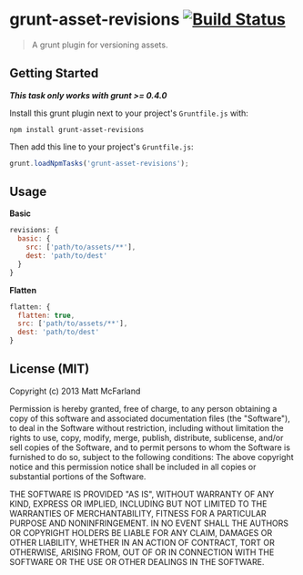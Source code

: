 # grunt-asset-revisions [![Build Status](https://travis-ci.org/vanetix/grunt-asset-revisions.png?branch=master)](https://travis-ci.org/vanetix/grunt-asset-revisions)

> A grunt plugin for versioning assets.

## Getting Started
***This task only works with grunt >= 0.4.0***

Install this grunt plugin next to your project's `Gruntfile.js` with:

```shell
npm install grunt-asset-revisions
```

Then add this line to your project's `Gruntfile.js`:

```javascript
grunt.loadNpmTasks('grunt-asset-revisions');
```

## Usage
**Basic**

```javascript
revisions: {
  basic: {
    src: ['path/to/assets/**'],
    dest: 'path/to/dest'
  }
}
```

**Flatten**

```javascript
flatten: {
  flatten: true,
  src: ['path/to/assets/**'],
  dest: 'path/to/dest'
}
```

## License (MIT)
Copyright (c) 2013 Matt McFarland

Permission is hereby granted, free of charge, to any person obtaining a copy of this software and associated documentation files (the "Software"), to deal in the Software without restriction, including without limitation the rights to use, copy, modify, merge, publish, distribute, sublicense, and/or sell copies of the Software, and to permit persons to whom the Software is furnished to do so, subject to the following conditions: The above copyright notice and this permission notice shall be included in all copies or substantial portions of the Software.

THE SOFTWARE IS PROVIDED "AS IS", WITHOUT WARRANTY OF ANY KIND, EXPRESS OR IMPLIED, INCLUDING BUT NOT LIMITED TO THE WARRANTIES OF MERCHANTABILITY, FITNESS FOR A PARTICULAR PURPOSE AND NONINFRINGEMENT. IN NO EVENT SHALL THE AUTHORS OR COPYRIGHT HOLDERS BE LIABLE FOR ANY CLAIM, DAMAGES OR OTHER LIABILITY, WHETHER IN AN ACTION OF CONTRACT, TORT OR OTHERWISE, ARISING FROM, OUT OF OR IN CONNECTION WITH THE SOFTWARE OR THE USE OR OTHER DEALINGS IN THE SOFTWARE.
